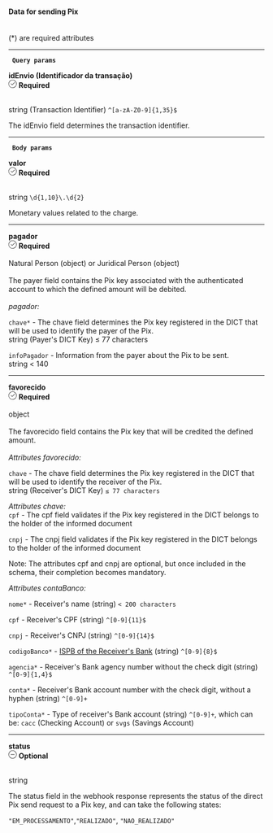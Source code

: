 <div>
<div className="espaco-1">

#### Data for sending Pix
<br/>                                        
<div className="subtitulo">
(*) are required attributes
</div>
</div>

****

 <div>  
        <p><code><strong> Query params </code></strong></p>
          <div className="left">
           <b>idEnvio (Identificador da transação)</b>   
          </div>
           <div className="right">
            <div className="obrigatorio">
              <svg id="check-circle" xmlns="http://www.w3.org/2000/svg" width="16" height="16" viewBox="0 0 16 16">
  <path id="Caminho_19146" data-name="Caminho 19146" d="M127.946,200a8,8,0,1,0,8,8A7.936,7.936,0,0,0,127.946,200Zm0,15.2a7.2,7.2,0,0,1-5.09-12.29,7.131,7.131,0,0,1,5.09-2.11,7.2,7.2,0,0,1,0,14.4Z" transform="translate(-119.946 -200)" fill="#2f2f2f"/>
  <path id="Caminho_19147" data-name="Caminho 19147" d="M127.964,211.4l-2.4-2.4a.4.4,0,0,1,.564-.565l2.115,2.115,4.234-4.234a.4.4,0,1,1,.569.57l-4.518,4.514a.393.393,0,0,1-.564,0Z" transform="translate(-121.046 -201.241)" fill="#2f2f2f"/>
</svg> 
               <b>Required</b>      
            </div>
          </div>
  </div>                                      

<br/>                                        
<div className="subtitulo"> 

string (Transaction Identifier) ``^[a-zA-Z0-9]{1,35}$``
</div>

The idEnvio field determines the transaction identifier.

****

  <div>  
  <p><code><strong> Body params </code></strong></p>
          <div className="left">
           <b>valor</b>   
          </div>
           <div className="right">
           <div className="obrigatorio">
             <svg id="check-circle" xmlns="http://www.w3.org/2000/svg" width="16" height="16" viewBox="0 0 16 16">
  <path id="Caminho_19146" data-name="Caminho 19146" d="M127.946,200a8,8,0,1,0,8,8A7.936,7.936,0,0,0,127.946,200Zm0,15.2a7.2,7.2,0,0,1-5.09-12.29,7.131,7.131,0,0,1,5.09-2.11,7.2,7.2,0,0,1,0,14.4Z" transform="translate(-119.946 -200)" fill="#2f2f2f"/>
  <path id="Caminho_19147" data-name="Caminho 19147" d="M127.964,211.4l-2.4-2.4a.4.4,0,0,1,.564-.565l2.115,2.115,4.234-4.234a.4.4,0,1,1,.569.57l-4.518,4.514a.393.393,0,0,1-.564,0Z" transform="translate(-121.046 -201.241)" fill="#2f2f2f"/>
</svg> 
              <b>Required</b>   
            </div>
          </div>
  </div>  

<br/>                                        
<div className="subtitulo"> 

string ``\d{1,10}\.\d{2}``
</div>

Monetary values related to the charge.

****
  <div>  
          <div className="left">
           <b>pagador</b>   
          </div>
           <div className="right">
           <div className="obrigatorio">
             <svg id="check-circle" xmlns="http://www.w3.org/2000/svg" width="16" height="16" viewBox="0 0 16 16">
  <path id="Caminho_19146" data-name="Caminho 19146" d="M127.946,200a8,8,0,1,0,8,8A7.936,7.936,0,0,0,127.946,200Zm0,15.2a7.2,7.2,0,0,1-5.09-12.29,7.131,7.131,0,0,1,5.09-2.11,7.2,7.2,0,0,1,0,14.4Z" transform="translate(-119.946 -200)" fill="#2f2f2f"/>
  <path id="Caminho_19147" data-name="Caminho 19147" d="M127.964,211.4l-2.4-2.4a.4.4,0,0,1,.564-.565l2.115,2.115,4.234-4.234a.4.4,0,1,1,.569.57l-4.518,4.514a.393.393,0,0,1-.564,0Z" transform="translate(-121.046 -201.241)" fill="#2f2f2f"/>
</svg> 
              <b>Required</b>   
            </div>
          </div>
  </div>                                           

<br/>                                        
<div className="subtitulo"> 
Natural Person (object) or Juridical Person (object)
</div>
<br/>
The payer field contains the Pix key associated with the authenticated account to which the defined amount will be debited.
<br/> <br/>

 <div>
<em>pagador:</em>
</div>

``chave*`` - The chave field determines the Pix key registered in the DICT that will be used to identify the payer of the Pix.  
string (Payer's DICT Key) ≤ 77 characters

``infoPagador`` - Information from the payer about the Pix to be sent.  
string < 140


****

 <div>  
          <div className="left">
           <b>favorecido</b>   
          </div>
           <div className="right">
           <div className="obrigatorio">
             <svg id="check-circle" xmlns="http://www.w3.org/2000/svg" width="16" height="16" viewBox="0 0 16 16">
  <path id="Caminho_19146" data-name="Caminho 19146" d="M127.946,200a8,8,0,1,0,8,8A7.936,7.936,0,0,0,127.946,200Zm0,15.2a7.2,7.2,0,0,1-5.09-12.29,7.131,7.131,0,0,1,5.09-2.11,7.2,7.2,0,0,1,0,14.4Z" transform="translate(-119.946 -200)" fill="#2f2f2f"/>
  <path id="Caminho_19147" data-name="Caminho 19147" d="M127.964,211.4l-2.4-2.4a.4.4,0,0,1,.564-.565l2.115,2.115,4.234-4.234a.4.4,0,1,1,.569.57l-4.518,4.514a.393.393,0,0,1-.564,0Z" transform="translate(-121.046 -201.241)" fill="#2f2f2f"/>
</svg> 
              <b>Required</b>   
            </div>
          </div>
  </div>                                                  

<br/>                                        
<div className="subtitulo"> 
object
</div>
<br/>
The favorecido field contains the Pix key that will be credited the defined amount.
<br/><br/> <div>
<em>Attributes favorecido:</em>
</div>

``chave`` - The chave field determines the Pix key registered in the DICT that will be used to identify the receiver of the Pix.  
string (Receiver's DICT Key) ``≤ 77 characters``

<div>

<em>Attributes chave:</em><br/>
``cpf`` - The cpf field validates if the Pix key registered in the DICT belongs to the holder of the informed document

``cnpj`` - The cnpj field validates if the Pix key registered in the DICT belongs to the holder of the informed document
</div>

Note: The attributes cpf and cnpj are optional, but once included in the schema, their completion becomes mandatory.

<div>
<em>Attributes contaBanco:</em>

  ``nome*`` - Receiver's name (string) ``< 200 characters``

  ``cpf`` - Receiver's CPF (string) ``^[0-9]{11}$``

  ``cnpj`` - Receiver's CNPJ (string) ``^[0-9]{14}$``

  ``codigoBanco*`` - <a href="https://www.bcb.gov.br/content/estabilidadefinanceira/str1/ParticipantesSTR.pdf">ISPB of the Receiver's Bank</a> (string) ``^[0-9]{8}$``

  ``agencia*`` - Receiver's Bank agency number without the check digit (string) ``^[0-9]{1,4}$``

  ``conta*`` - Receiver's Bank account number with the check digit, without a hyphen (string) ``^[0-9]+``

  ``tipoConta*`` - Type of receiver's Bank account (string) ``^[0-9]+``, which can be: ``cacc`` (Checking Account) or ``svgs`` (Savings Account)
</div>

****
 <div>  
           <div className="left">
           <b>status</b>   
          </div>
           <div className="right">
           <div className="opcional">
            <svg id="minus-circle" xmlns="http://www.w3.org/2000/svg" width="16" height="16" viewBox="0 0 16 16">
  <path id="Caminho_19359" data-name="Caminho 19359" d="M728,200a8,8,0,1,0,8,8A8.009,8.009,0,0,0,728,200Zm0,15.2a7.2,7.2,0,1,1,7.2-7.2A7.208,7.208,0,0,1,728,215.2Z" transform="translate(-720 -200)" fill="#2f2f2f"/>
  <path id="Caminho_19360" data-name="Caminho 19360" d="M732.541,209.5H725.5a.4.4,0,1,0,0,.8h7.043a.4.4,0,0,0,0-.8Z" transform="translate(-721.02 -201.9)" fill="#2f2f2f"/>
</svg> 
              <b>Optional</b>   
            </div>             
            </div>
          </div> 

<br/>                                        
<div className="subtitulo"> 

string 
</div> 

The status field in the webhook response represents the status of the direct Pix send request to a Pix key, and can take the following states:

``"EM_PROCESSAMENTO"``,``"REALIZADO"``, ``"NAO_REALIZADO"``




</div>
 

